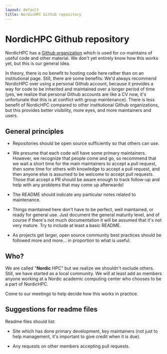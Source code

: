 ```yaml
---
layout: default
title: NordicHPC Github repository
---
```


# NordicHPC Github repository

NordicHPC has a [Github organization](https://github.com/NordicHPC/)
which is used for co-maintains of useful code and other material.  We
don't yet entirely know how this works yet, but this is our general
idea.

In theory, there is no benefit to hosting code here rather than on an
institutional page.  Still, there are some benefits: We'd always
recommend NordicHPC over using a personal Github account, because it
provides a way for code to be inherited and maintained over a longer
period of time (yes, we realize that personal Github accounts are like
a CV now, it's unfortunate that this is at conflict with group
maintenance).  There is less benefit of NordicHPC compared to other
institutional Github organizations, but this provides better
visibility, more eyes, and more maintainers and users.



## General principles

- Repositories should be open source sufficiently so that others can use.

- We presume that each code will have some primary maintainers.
  However, we recognize that people come and go, so recommend that we
  wait a short time for the main maintainers to accept a pull request,
  then some time for others with knowledge to accept a pull request,
  and then anyone else is assumed to be welcome to accept pull
  requests.  Those that accept a PR should be aware enough to track
  follow-up and help with any problems that may come up afterwards!

- The README should indicate any particular notes related to
  maintenance.

- Things maintained here don't have to be perfect, well maintained, or
  ready for general use.  Just document the general maturity level,
  and of course if there's not much documentation it will be assumed
  that it's not very mature.  Try to include at least a basic README.

- As projects get larger, open source community best practices should
  be followed more and more... in proportion to what is useful.


## Who?

We are called "**Nordic** HPC" but we realize we shouldn't exclude
others.  Still, we have started as a local community.  We will at
least add as members anyone working at a Nordic academic computing center
who chooses to be a part of NordicHPC.

Come to our meetings to help decide how this works in practice.



## Suggestions for readme files

Readme files should list:

- Site which has done primary development, key maintainers (not just
  to help management, it's important to give credit when it is due).

- Any requests on other members accepting pull requests.
